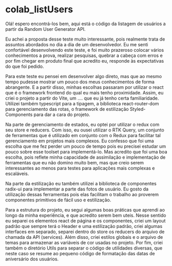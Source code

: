 # colab_listUsers
Olá! espero encontrá-los bem, aqui está o código da listagem de usuários a partir da Random User Generator API.

Eu achei a proposta desse teste muito interessante, pois realmente trata de assuntos abordados no dia a dia de um desenvolvedor. 
Eu me senti confortável desenvolvendo este teste, e foi muito prazeroso colocar vários conhecimentos a prova, realizar pesquisas, quebrar a cabeça
com erros e por fim chegar em produto final que acredito eu, responde às expectativas do que foi pedido.

Para este teste eu pensei em desenvolver algo direto, mas que ao mesmo tempo pudesse mostrar um pouco dos meus conhecimentos de forma abrangente.
E a partir disso, minhas escolhas passaram por utilizar o react que é o framework frontend do qual eu mais tenho proximidade. Assim, eu criei o projeto a partir
do Vite, um .... que eu já tenho certa familiaridade. Utilizei também typescript para a tipagem, a biblioteca react-router-dom para gerenciamento das rotas, o framework de estilização Styled-Components para dar a cara do projeto. 

Na parte de gerenciamento de estados, eu optei por utilizar o redux com seu store e reducers. Com isso, eu ousei utilizar o RTK Query, um conjunto de ferramentas que é utilizado em conjunto com o Redux para facilitar tal gerenciamento em projetos mais complexos. Eu confesso que foi uma escolha que me fez perder um pouco de tempo pois eu precisei estudar um pouco sobre esse toolset para implementá-lo. Mas acredito que foi uma boa escolha, pois reflete minha capacidade de assimilação e implementação de ferramentas que eu não domino muito bem, mas que creio serem interessantes ao menos para testes para aplicações mais complexas e escaláveis. 

Na parte da estilização eu também utilizei a biblioteca de componentes radix-ui para implementar a parte das fotos de usuário. Eu gosto da utilização dessas ferramentas pois elas facilitam o trabalho ao proverem componentes primitivos de fácil uso e estilização. 

Para a estrutura do projeto, eu segui algumas boas práticas que aprendi ao longo da minha experiência, e que acredito serem bem uteis. Nesse sentido eu separei os elementos react de página e os componentes, criei um layout padrão que sempre terá o Header e uma estilização padrão, criei algumas interfaces em separado, separei dentro do store os reducers do arquivo de chamada da API (services). Além disso, criei estilos globais e o arquivo de temas para armazenar as variáveis de cor usadas no projeto. Por fim, criei também o diretório Utils para separar o código de utilidades diversas, que neste caso se resume ao pequeno código de formatação das datas de aniversário dos usuários.
